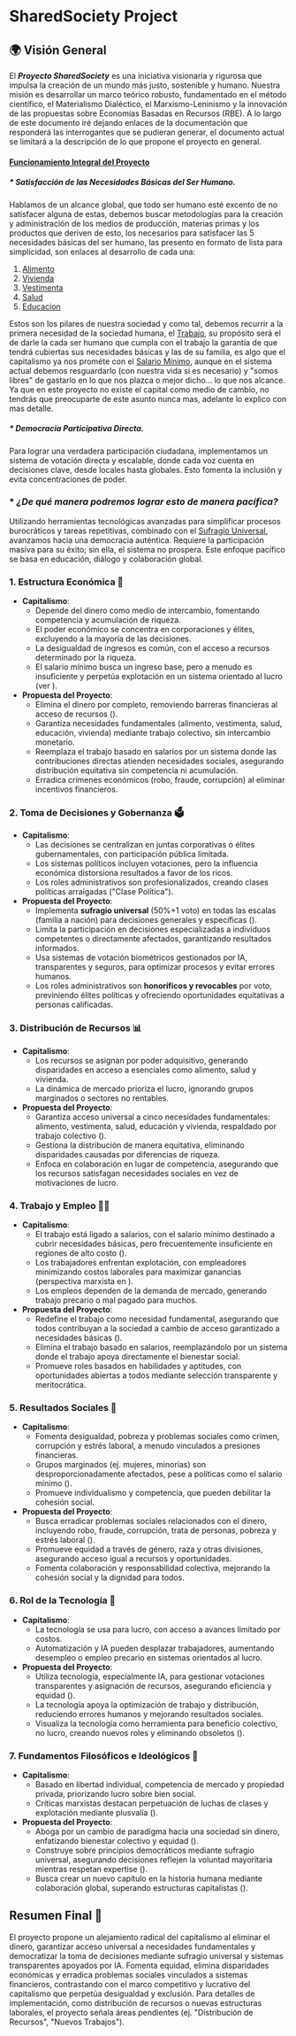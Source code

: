 # SharedSociety Project

## 🌍 Visión General

El ***Proyecto SharedSociety*** es una iniciativa visionaria y rigurosa que impulsa la creación de un mundo más justo, sostenible y humano. Nuestra misión es desarrollar un marco teórico robusto, fundamentado en el método científico, el Materialismo Dialéctico, el Marxismo-Leninismo y la innovación de las propuestas sobre Economías Basadas en Recursos (RBE).
A lo largo de este documento iré dejando enlaces de la documentación que responderá las interrogantes que se pudieran generar, el documento actual se limitará a la descripción de lo que propone el proyecto en general.

#### [Funcionamiento Integral del Proyecto](https://github.com/NegroBolchevique/SharedSocietyProject/the-shared-society-project/funcionamiento.md)
##### * *Satisfacción de las Necesidades Básicas del Ser Humano.*
Hablamos de un alcance global, que todo ser humano esté excento de no satisfacer alguna de estas, debemos buscar metodologías para la creación y administración de los medios de producción, materias primas y los productos que deriven de esto, los necesarios para satisfacer las 5 necesidades básicas del ser humano, las presento en formato de lista para simplicidad, son enlaces al desarrollo de cada una:

1. [Alimento](https://github.com/NegroBolchevique/SharedSocietyProject/the-shared-society-project/fundamentos-y-conceptos/necesidades-basicas-universales/alimento.md)
2. [Vivienda](https://github.com/NegroBolchevique/SharedSocietyProject/the-shared-society-project/fundamentos-y-conceptos/necesidades-basicas-universales/vivienda.md)
3. [Vestimenta](https://github.com/NegroBolchevique/SharedSocietyProject/the-shared-society-project/fundamentos-y-conceptos/necesidades-basicas-universales/vestimenta.md)
4. [Salud](https://github.com/NegroBolchevique/SharedSocietyProject/the-shared-society-project/fundamentos-y-conceptos/necesidades-basicas-universales/salud.md)
5. [Educacion](https://github.com/NegroBolchevique/SharedSocietyProject/the-shared-society-project/fundamentos-y-conceptos/necesidades-basicas-universales/educacion.md)

Estos son los pilares de nuestra sociedad y como tal, debemos recurrir a la primera necesidad de la sociedad humana, el [Trabajo](https://github.com/NegroBolchevique/SharedSocietyProject/the-shared-society-project/fundamentos-y-conceptos/necesidades-basicas-universales/trabajo.md), su propósito será el de darle la cada ser humano que cumpla con el trabajo la garantía de que tendrá cubiertas sus necesidades básicas y las de su familia, es algo que el capitalismo ya nos prométe con el [Salario Mínimo](https://github.com/NegroBolchevique/SharedSocietyProject/the-shared-society-project/fundamentos-y-conceptos/salario-minimo.md), aunque en el sistema actual debemos resguardarlo (con nuestra vida si es necesario) y "somos libres" de gastarlo en lo que nos plazca o mejor dicho... lo que nos alcance. Ya que en este proyecto no existe el capital como medio de cambio, no tendrás que preocuparte de este asunto nunca mas, adelante lo explico con mas detalle.

##### * *Democracia Participativa Directa.*
Para lograr una verdadera participación ciudadana, implementamos un sistema de votación directa y escalable, donde cada voz cuenta en decisiones clave, desde locales hasta globales. Esto fomenta la inclusión y evita concentraciones de poder.

### * *¿De qué manera podremos lograr esto de manera pacífica?*
Utilizando herramientas tecnológicas avanzadas para simplificar procesos burocráticos y tareas repetitivas, combinado con el [Sufragio Universal](https://github.com/NegroBolchevique/SharedSocietyProject/the-shared-society-project/fundamentos-y-conceptos/sufragio-universal.md), avanzamos hacia una democracia auténtica. Requiere la participación masiva para su éxito; sin ella, el sistema no prospera. Este enfoque pacífico se basa en educación, diálogo y colaboración global.

### 1. **Estructura Económica** 🚀
- **Capitalismo**:
  - Depende del dinero como medio de intercambio, fomentando competencia y acumulación de riqueza.
  - El poder económico se concentra en corporaciones y élites, excluyendo a la mayoría de las decisiones.
  - La desigualdad de ingresos es común, con el acceso a recursos determinado por la riqueza.
  - El salario mínimo busca un ingreso base, pero a menudo es insuficiente y perpetúa explotación en un sistema orientado al lucro (ver ).
- **Propuesta del Proyecto**:
  - Elimina el dinero por completo, removiendo barreras financieras al acceso de recursos ().
  - Garantiza necesidades fundamentales (alimento, vestimenta, salud, educación, vivienda) mediante trabajo colectivo, sin intercambio monetario.
  - Reemplaza el trabajo basado en salarios por un sistema donde las contribuciones directas atienden necesidades sociales, asegurando distribución equitativa sin competencia ni acumulación.
  - Erradica crímenes económicos (robo, fraude, corrupción) al eliminar incentivos financieros.

### 2. **Toma de Decisiones y Gobernanza** 🗳️
- **Capitalismo**:
  - Las decisiones se centralizan en juntas corporativas o élites gubernamentales, con participación pública limitada.
  - Los sistemas políticos incluyen votaciones, pero la influencia económica distorsiona resultados a favor de los ricos.
  - Los roles administrativos son profesionalizados, creando clases políticas arraigadas ("Clase Política").
- **Propuesta del Proyecto**:
  - Implementa **sufragio universal** (50%+1 voto) en todas las escalas (familia a nación) para decisiones generales y específicas ().
  - Limita la participación en decisiones especializadas a individuos competentes o directamente afectados, garantizando resultados informados.
  - Usa sistemas de votación biométricos gestionados por IA, transparentes y seguros, para optimizar procesos y evitar errores humanos.
  - Los roles administrativos son **honoríficos y revocables** por voto, previniendo élites políticas y ofreciendo oportunidades equitativas a personas calificadas.

### 3. **Distribución de Recursos** 📊
- **Capitalismo**:
  - Los recursos se asignan por poder adquisitivo, generando disparidades en acceso a esenciales como alimento, salud y vivienda.
  - La dinámica de mercado prioriza el lucro, ignorando grupos marginados o sectores no rentables.
- **Propuesta del Proyecto**:
  - Garantiza acceso universal a cinco necesidades fundamentales: alimento, vestimenta, salud, educación y vivienda, respaldado por trabajo colectivo ().
  - Gestiona la distribución de manera equitativa, eliminando disparidades causadas por diferencias de riqueza.
  - Enfoca en colaboración en lugar de competencia, asegurando que los recursos satisfagan necesidades sociales en vez de motivaciones de lucro.

### 4. **Trabajo y Empleo** 👷‍♂️
- **Capitalismo**:
  - El trabajo está ligado a salarios, con el salario mínimo destinado a cubrir necesidades básicas, pero frecuentemente insuficiente en regiones de alto costo ().
  - Los trabajadores enfrentan explotación, con empleadores minimizando costos laborales para maximizar ganancias (perspectiva marxista en ).
  - Los empleos dependen de la demanda de mercado, generando trabajo precario o mal pagado para muchos.
- **Propuesta del Proyecto**:
  - Redefine el trabajo como necesidad fundamental, asegurando que todos contribuyan a la sociedad a cambio de acceso garantizado a necesidades básicas ().
  - Elimina el trabajo basado en salarios, reemplazándolo por un sistema donde el trabajo apoya directamente el bienestar social.
  - Promueve roles basados en habilidades y aptitudes, con oportunidades abiertas a todos mediante selección transparente y meritocrática.

### 5. **Resultados Sociales** 🤝
- **Capitalismo**:
  - Fomenta desigualdad, pobreza y problemas sociales como crimen, corrupción y estrés laboral, a menudo vinculados a presiones financieras.
  - Grupos marginados (ej. mujeres, minorías) son desproporcionadamente afectados, pese a políticas como el salario mínimo ().
  - Promueve individualismo y competencia, que pueden debilitar la cohesión social.
- **Propuesta del Proyecto**:
  - Busca erradicar problemas sociales relacionados con el dinero, incluyendo robo, fraude, corrupción, trata de personas, pobreza y estrés laboral ().
  - Promueve equidad a través de género, raza y otras divisiones, asegurando acceso igual a recursos y oportunidades.
  - Fomenta colaboración y responsabilidad colectiva, mejorando la cohesión social y la dignidad para todos.

### 6. **Rol de la Tecnología** 🤖
- **Capitalismo**:
  - La tecnología se usa para lucro, con acceso a avances limitado por costos.
  - Automatización y IA pueden desplazar trabajadores, aumentando desempleo o empleo precario en sistemas orientados al lucro.
- **Propuesta del Proyecto**:
  - Utiliza tecnología, especialmente IA, para gestionar votaciones transparentes y asignación de recursos, asegurando eficiencia y equidad ().
  - La tecnología apoya la optimización de trabajo y distribución, reduciendo errores humanos y mejorando resultados sociales.
  - Visualiza la tecnología como herramienta para beneficio colectivo, no lucro, creando nuevos roles y eliminando obsoletos ().

### 7. **Fundamentos Filosóficos e Ideológicos** 📖
- **Capitalismo**:
  - Basado en libertad individual, competencia de mercado y propiedad privada, priorizando lucro sobre bien social.
  - Críticas marxistas destacan perpetuación de luchas de clases y explotación mediante plusvalía ().
- **Propuesta del Proyecto**:
  - Aboga por un cambio de paradigma hacia una sociedad sin dinero, enfatizando bienestar colectivo y equidad ().
  - Construye sobre principios democráticos mediante sufragio universal, asegurando decisiones reflejen la voluntad mayoritaria mientras respetan expertise ().
  - Busca crear un nuevo capítulo en la historia humana mediante colaboración global, superando estructuras capitalistas ().

## Resumen Final 📝
El proyecto propone un alejamiento radical del capitalismo al eliminar el dinero, garantizar acceso universal a necesidades fundamentales y democratizar la toma de decisiones mediante sufragio universal y sistemas transparentes apoyados por IA. Fomenta equidad, elimina disparidades económicas y erradica problemas sociales vinculados a sistemas financieros, contrastando con el marco competitivo y lucrativo del capitalismo que perpetúa desigualdad y exclusión.
Para detalles de implementación, como distribución de recursos o nuevas estructuras laborales, el proyecto señala áreas pendientes (ej. "Distribución de Recursos", "Nuevos Trabajos").
